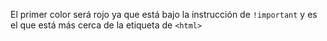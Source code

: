 El primer color será rojo ya que está bajo la instrucción de ``!important`` y es el que está más cerca de la etiqueta de ``<html>``